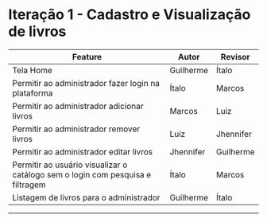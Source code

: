 # Iteração 1 - Cadastro e Visualização de livros

| Feature                                                                        | Autor     | Revisor   |
| ------------------------------------------------------------------------------ | --------- | --------- |
| Tela Home                                                                      | Guilherme | Ítalo     |
| Permitir ao administrador fazer login na plataforma                            | Ítalo     | Marcos    |
| Permitir ao administrador adicionar livros                                     | Marcos    | Luiz      |
| Permitir ao administrador remover livros                                       | Luiz      | Jhennifer |
| Permitir ao administrador editar livros                                        | Jhennifer | Guilherme |
| Permitir ao usuário visualizar o catálogo sem o login com pesquisa e filtragem | Ítalo     | Marcos    |
| Listagem de livros para o administrador                                        | Guilherme | Ítalo     |

---
